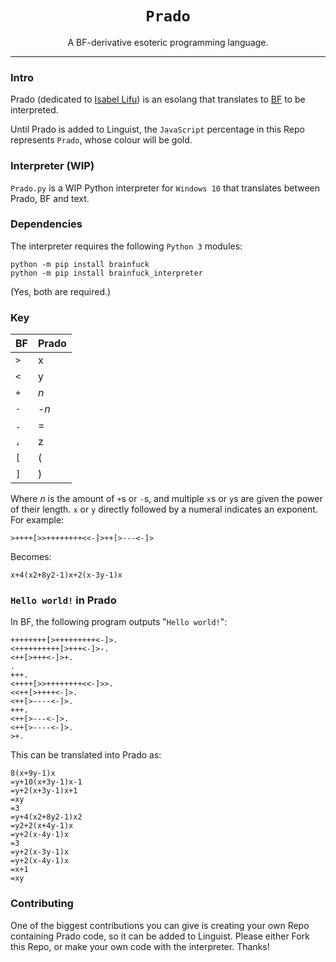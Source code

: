 <h1 align="center"><code>Prado</code></h1>
<p align="center">A BF-derivative esoteric programming language.</p>

---
### Intro
Prado (dedicated to [Isabel Lifu](https://github.com/Isabel-Lifu-211207-XPrado)) is an esolang that translates to [BF](https://en.wikipedia.org/wiki/Brainfuck) to be interpreted.

Until Prado is added to Linguist, the `JavaScript` percentage in this Repo represents `Prado`, whose colour will be gold.

### Interpreter (WIP)
`Prado.py` is a WIP Python interpreter for `Windows 10` that translates between Prado, BF and text.

### Dependencies
The interpreter requires the following `Python 3` modules:
```
python -m pip install brainfuck
python -m pip install brainfuck_interpreter
```
(Yes, both are required.)

### Key
BF | Prado
--- | ---
`>` | x
`<` | y
`+` | _n_
`-` | -_n_
`.` | =
`,` | z
`[` | (
`]` | )

Where _n_ is the amount of `+`s or `-`s, and multiple `x`s or `y`s are given the power of their length. `x` or `y` directly followed by a numeral indicates an exponent. For example:

```brainfuck
>++++[>>++++++++<<-]>++[>---<-]>
```
Becomes:

```
x+4(x2+8y2-1)x+2(x-3y-1)x
```

### `Hello world!` in Prado

In BF, the following program outputs "`Hello world!`":
```brainfuck
++++++++[>+++++++++<-]>.
<++++++++++[>+++<-]>-.
<++[>+++<-]>+.
.
+++.
<++++[>>++++++++<<-]>>.
<<++[>++++<-]>.
<++[>----<-]>.
+++.
<++[>---<-]>.
<++[>----<-]>.
>+.
```
This can be translated into Prado as:
```
8(x+9y-1)x
=y+10(x+3y-1)x-1
=y+2(x+3y-1)x+1
=xy
=3
=y+4(x2+8y2-1)x2
=y2+2(x+4y-1)x
=y+2(x-4y-1)x
=3
=y+2(x-3y-1)x
=y+2(x-4y-1)x
=x+1
=xy
```

### Contributing

One of the biggest contributions you can give is creating your own Repo containing Prado code, so it can be added to Linguist. Please either Fork this Repo, or make your own code with the interpreter. Thanks!
